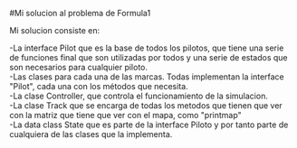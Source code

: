 #Mi solucion al problema de Formula1

<p>Mi solucion consiste en:</p>
-La interface Pilot que es la base de todos los pilotos, que tiene una serie de funciones final que son utilizadas por todos y una serie de estados que son necesarios para cualquier piloto. <br>
-Las clases para cada una de las marcas. Todas implementan la interface "Pilot", cada una con los métodos que necesita. <br>
-La clase Controller, que controla el funcionamiento de la simulacion. <br>
-La clase Track que se encarga de todas los metodos que tienen que ver con la matriz que tiene que ver con el mapa, como "printmap" <br>
-La data class State que es parte de la interface Piloto y por tanto parte de cualquiera de las clases que la implementa.
